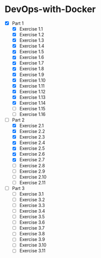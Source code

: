 # DevOps-with-Docker

- [x] Part 1
  - [x] Exercise 1.1
  - [x] Exercise 1.2
  - [x] Exercise 1.3
  - [x] Exercise 1.4
  - [x] Exercise 1.5
  - [x] Exercise 1.6
  - [x] Exercise 1.7
  - [x] Exercise 1.8
  - [x] Exercise 1.9
  - [x] Exercise 1.10
  - [x] Exercise 1.11
  - [x] Exercise 1.12
  - [x] Exercise 1.13
  - [x] Exercise 1.14
  - [ ] Exercise 1.15
  - [ ] Exercise 1.16
- [ ] Part 2
  - [x] Exercise 2.1
  - [x] Exercise 2.2
  - [x] Exercise 2.3
  - [x] Exercise 2.4
  - [x] Exercise 2.5
  - [x] Exercise 2.6
  - [x] Exercise 2.7
  - [ ] Exercise 2.8
  - [ ] Exercise 2.9
  - [ ] Exercise 2.10
  - [ ] Exercise 2.11
- [ ] Part 3
  - [ ] Exercise 3.1
  - [ ] Exercise 3.2
  - [ ] Exercise 3.3
  - [ ] Exercise 3.4
  - [ ] Exercise 3.5
  - [ ] Exercise 3.6
  - [ ] Exercise 3.7
  - [ ] Exercise 3.8
  - [ ] Exercise 3.9
  - [ ] Exercise 3.10
  - [ ] Exercise 3.11
